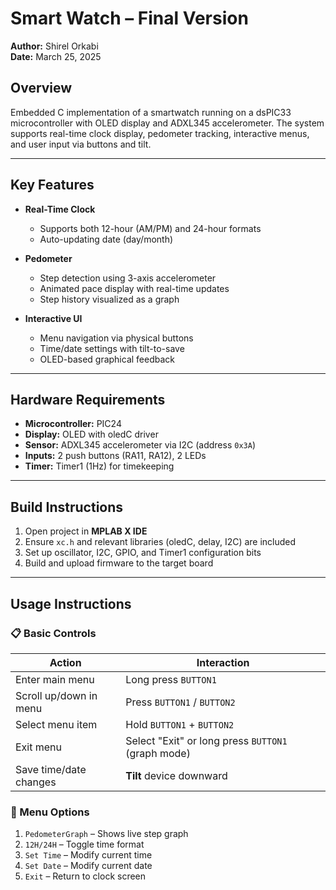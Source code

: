 # Smart Watch – Final Version

**Author:** Shirel Orkabi  
**Date:** March 25, 2025

## Overview

Embedded C implementation of a smartwatch running on a dsPIC33 microcontroller with OLED display and ADXL345 accelerometer. The system supports real-time clock display, pedometer tracking, interactive menus, and user input via buttons and tilt.

---

## Key Features

- **Real-Time Clock**
  - Supports both 12-hour (AM/PM) and 24-hour formats
  - Auto-updating date (day/month)

- **Pedometer**
  - Step detection using 3-axis accelerometer
  - Animated pace display with real-time updates
  - Step history visualized as a graph

- **Interactive UI**
  - Menu navigation via physical buttons
  - Time/date settings with tilt-to-save
  - OLED-based graphical feedback

---

## Hardware Requirements

- **Microcontroller:** PIC24
- **Display:** OLED with oledC driver
- **Sensor:** ADXL345 accelerometer via I2C (address `0x3A`)
- **Inputs:** 2 push buttons (RA11, RA12), 2 LEDs
- **Timer:** Timer1 (1Hz) for timekeeping

---

## Build Instructions

1. Open project in **MPLAB X IDE**
2. Ensure `xc.h` and relevant libraries (oledC, delay, I2C) are included
3. Set up oscillator, I2C, GPIO, and Timer1 configuration bits
4. Build and upload firmware to the target board

---

## Usage Instructions

### 📋 Basic Controls

| Action                            | Interaction                      |
|----------------------------------|----------------------------------|
| Enter main menu                  | Long press `BUTTON1`             |
| Scroll up/down in menu           | Press `BUTTON1` / `BUTTON2`      |
| Select menu item                 | Hold `BUTTON1` + `BUTTON2`       |
| Exit menu                        | Select "Exit" or long press `BUTTON1` (graph mode) |
| Save time/date changes           | **Tilt** device downward         |

### 📘 Menu Options

1. `PedometerGraph` – Shows live step graph  
2. `12H/24H` – Toggle time format  
3. `Set Time` – Modify current time  
4. `Set Date` – Modify current date  
5. `Exit` – Return to clock screen